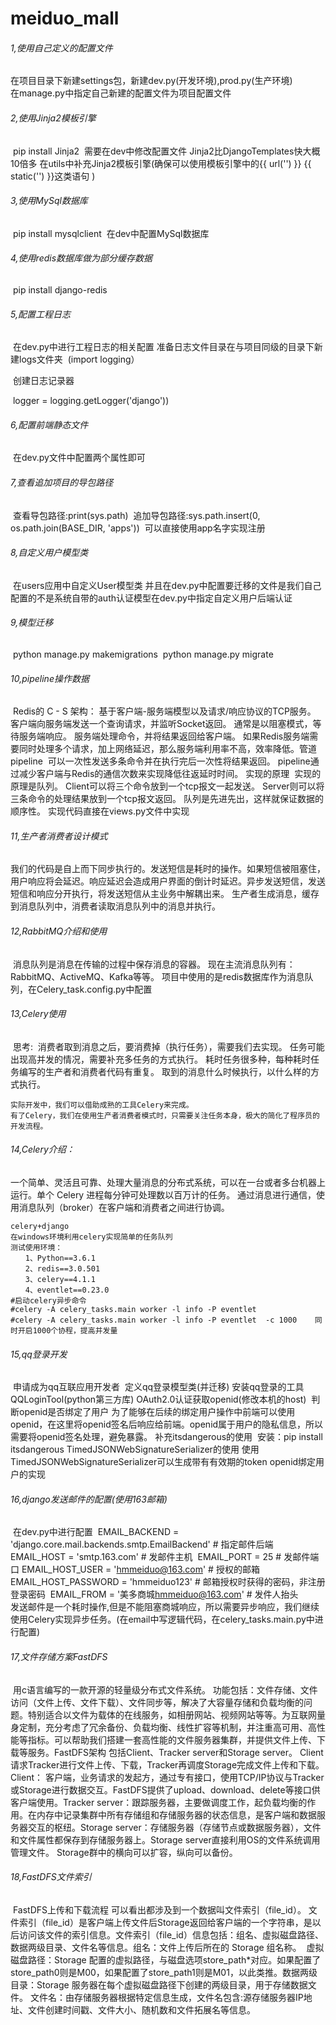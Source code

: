 # meiduo_mall

###### 1,使用自己定义的配置文件

​	在项目目录下新建settings包，新建dev.py(开发环境),prod.py(生产环境)	
​	在manage.py中指定自己新建的配置文件为项目配置文件

###### 2,使用Jinja2模板引擎

​	pip install Jinja2
​	需要在dev中修改配置文件
​	Jinja2比DjangoTemplates快大概10倍多
​	在utils中补充Jinja2模板引擎(确保可以使用模板引擎中的{{ url('') }} {{ static('') }}这类语句 )

###### 3,使用MySql数据库

​	pip install mysqlclient
​	在dev中配置MySql数据库

###### 4,使用redis数据库做为部分缓存数据

​	pip install django-redis

###### 5,配置工程日志

​	在dev.py中进行工程日志的相关配置
​	准备日志文件目录在与项目同级的目录下新建logs文件夹
​	(import logging）

​	创建日志记录器

​	logger = logging.getLogger('django'))

###### 6,配置前端静态文件

​	在dev.py文件中配置两个属性即可

###### 7,查看追加项目的导包路径

​	查看导包路径:print(sys.path)
​	追加导包路径:sys.path.insert(0, os.path.join(BASE_DIR, 'apps'))
​		可以直接使用app名字实现注册

###### 8,自定义用户模型类

​	在users应用中自定义User模型类
​	并且在dev.py中配置要迁移的文件是我们自己配置的不是系统自带的auth认证模型
​	在dev.py中指定自定义用户后端认证

###### 9,模型迁移

​	python manage.py makemigrations
​	python manage.py migrate

###### 10,pipeline操作数据

​	Redis的 C - S 架构：
​		基于客户端-服务端模型以及请求/响应协议的TCP服务。
​		客户端向服务端发送一个查询请求，并监听Socket返回。
​		通常是以阻塞模式，等待服务端响应。
​		服务端处理命令，并将结果返回给客户端。
​	如果Redis服务端需要同时处理多个请求，加上网络延迟，那么服务端利用率不高，效率降低。
​	管道pipeline
​		可以一次性发送多条命令并在执行完后一次性将结果返回。
​		pipeline通过减少客户端与Redis的通信次数来实现降低往返延时时间。
​	实现的原理
​		实现的原理是队列。
​		Client可以将三个命令放到一个tcp报文一起发送。
​		Server则可以将三条命令的处理结果放到一个tcp报文返回。
​		队列是先进先出，这样就保证数据的顺序性。
​	实现代码直接在views.py文件中实现



###### 11,生产者消费者设计模式

​	我们的代码是自上而下同步执行的。发送短信是耗时的操作。如果短信被阻塞住，用户响应将会延迟。响应延迟会造成用户界面的倒计时延迟。
​	异步发送短信，发送短信和响应分开执行，将发送短信从主业务中解耦出来。
​	生产者生成消息，缓存到消息队列中，消费者读取消息队列中的消息并执行。

###### 12,RabbitMQ介绍和使用

​	消息队列是消息在传输的过程中保存消息的容器。
​	现在主流消息队列有：RabbitMQ、ActiveMQ、Kafka等等。
​	项目中使用的是redis数据库作为消息队列，在Celery_task.config.py中配置

###### 13,Celery使用

​	思考:
​		消费者取到消息之后，要消费掉（执行任务），需要我们去实现。
​		任务可能出现高并发的情况，需要补充多任务的方式执行。
​		耗时任务很多种，每种耗时任务编写的生产者和消费者代码有重复。
​		取到的消息什么时候执行，以什么样的方式执行。

	实际开发中，我们可以借助成熟的工具Celery来完成。
	有了Celery，我们在使用生产者消费者模式时，只需要关注任务本身，极大的简化了程序员的开发流程。
###### 14,Celery介绍：

​	一个简单、灵活且可靠、处理大量消息的分布式系统，可以在一台或者多台机器上运行。
​	单个 Celery 进程每分钟可处理数以百万计的任务。
​	通过消息进行通信，使用消息队列（broker）在客户端和消费者之间进行协调。

	celery+django
	在windows环境利用celery实现简单的任务队列
	测试使用环境：
	　　1、Python==3.6.1
	　　2、redis==3.0.501
	　　3、celery==4.1.1
	　　4、eventlet==0.23.0
	#启动celery异步命令
	#celery -A celery_tasks.main worker -l info -P eventlet
	#celery -A celery_tasks.main worker -l info -P eventlet  -c 1000    同时开启1000个协程，提高并发量
###### 15,qq登录开发

​	申请成为qq互联应用开发者
​	定义qq登录模型类(并迁移)
​	安装qq登录的工具QQLoginTool(python第三方库)
​	OAuth2.0认证获取openid(修改本机的host)
​	判断openid是否绑定了用户
​		为了能够在后续的绑定用户操作中前端可以使用openid，在这里将openid签名后响应给前端。
​		openid属于用户的隐私信息，所以需要将openid签名处理，避免暴露。
​		补充itsdangerous的使用
​			安装：pip install itsdangerous
​			TimedJSONWebSignatureSerializer的使用
​			使用TimedJSONWebSignatureSerializer可以生成带有有效期的token
​	openid绑定用户的实现

###### 16,django发送邮件的配置(使用163邮箱)

​	在dev.py中进行配置
​		EMAIL_BACKEND = 'django.core.mail.backends.smtp.EmailBackend' # 指定邮件后端
​		EMAIL_HOST = 'smtp.163.com' # 发邮件主机
​		EMAIL_PORT = 25 # 发邮件端口
​		EMAIL_HOST_USER = 'hmmeiduo@163.com' # 授权的邮箱
​		EMAIL_HOST_PASSWORD = 'hmmeiduo123' # 邮箱授权时获得的密码，非注册登录密码
​		EMAIL_FROM = '美多商城<hmmeiduo@163.com>' # 发件人抬头	
​	发送邮件是一个耗时操作,但是不能阻塞商城响应，所以需要异步响应，我们继续使用Celery实现异步任务。(在email中写逻辑代码，在celery_tasks.main.py中进行配置)

###### 17,文件存储方案FastDFS

​	用c语言编写的一款开源的轻量级分布式文件系统。
​	功能包括：文件存储、文件访问（文件上传、文件下载）、文件同步等，解决了大容量存储和负载均衡的问题。特别适合以文件为载体的在线服务，如相册网站、视频网站等等。
​	为互联网量身定制，充分考虑了冗余备份、负载均衡、线性扩容等机制，并注重高可用、高性能等指标。
​	可以帮助我们搭建一套高性能的文件服务器集群，并提供文件上传、下载等服务。
​	FastDFS架构 包括Client、Tracker server和Storage server。
​		Client请求Tracker进行文件上传、下载，Tracker再调度Storage完成文件上传和下载。
​	Client： 客户端，业务请求的发起方，通过专有接口，使用TCP/IP协议与Tracker或Storage进行数据交互。FastDFS提供了upload、download、delete等接口供客户端使用。
​	Tracker server：跟踪服务器，主要做调度工作，起负载均衡的作用。在内存中记录集群中所有存储组和存储服务器的状态信息，是客户端和数据服务器交互的枢纽。
​	Storage server：存储服务器（存储节点或数据服务器），文件和文件属性都保存到存储服务器上。Storage server直接利用OS的文件系统调用管理文件。
​	Storage群中的横向可以扩容，纵向可以备份。

###### 18,FastDFS文件索引

​	FastDFS上传和下载流程 可以看出都涉及到一个数据叫文件索引（file_id）。
​		文件索引（file_id）是客户端上传文件后Storage返回给客户端的一个字符串，是以后访问该文件的索引信息。
​	文件索引（file_id）信息包括：组名、虚拟磁盘路径、数据两级目录、文件名等信息。
​		组名：文件上传后所在的 Storage 组名称。
​		虚拟磁盘路径：Storage 配置的虚拟路径，与磁盘选项store_path*对应。如果配置了store_path0则是M00，如果配置了store_path1则是M01，以此类推。
​		数据两级目录：Storage 服务器在每个虚拟磁盘路径下创建的两级目录，用于存储数据文件。
​		文件名：由存储服务器根据特定信息生成，文件名包含:源存储服务器IP地址、文件创建时间戳、文件大小、随机数和文件拓展名等信息。
​	